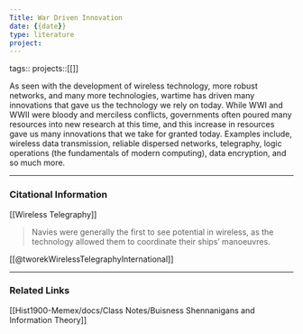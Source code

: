 ```yaml
---
Title: War Driven Innovation
date: {{date}}
type: literature
project:
---
```

tags:: 
projects::[[]]


As seen with the development of wireless technology, more robust networks, and many more technologies, wartime has driven many innovations that gave us the technology we rely on today. While WWI and WWII were bloody and merciless conflicts, governments often poured many resources into new research at this time, and this increase in resources gave us many innovations that we take for granted today. Examples include, wireless data transmission, reliable dispersed networks, telegraphy, logic operations (the fundamentals of modern computing), data encryption, and so much more.

---
### Citational Information
[[Wireless Telegraphy]]
> Navies were generally the first to see potential in wireless, as the technology allowed them to coordinate their ships’ manoeuvres.

[[@tworekWirelessTelegraphyInternational]]

---

### Related Links

[[Hist1900-Memex/docs/Class Notes/Buisness Shennanigans and Information Theory]]
